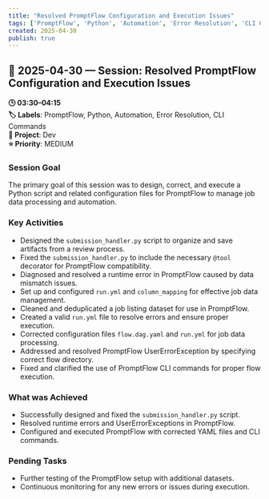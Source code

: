 ```yaml
---
title: "Resolved PromptFlow Configuration and Execution Issues"
tags: ['PromptFlow', 'Python', 'Automation', 'Error Resolution', 'CLI Commands']
created: 2025-04-30
publish: true
---
```


## 📅 2025-04-30 — Session: Resolved PromptFlow Configuration and Execution Issues

**🕒 03:30–04:15**  
**🏷️ Labels**: PromptFlow, Python, Automation, Error Resolution, CLI Commands  
**📂 Project**: Dev  
**⭐ Priority**: MEDIUM  


### Session Goal
The primary goal of this session was to design, correct, and execute a Python script and related configuration files for PromptFlow to manage job data processing and automation.

### Key Activities
- Designed the `submission_handler.py` script to organize and save artifacts from a review process.
- Fixed the `submission_handler.py` to include the necessary `@tool` decorator for PromptFlow compatibility.
- Diagnosed and resolved a runtime error in PromptFlow caused by data mismatch issues.
- Set up and configured `run.yml` and `column_mapping` for effective job data management.
- Cleaned and deduplicated a job listing dataset for use in PromptFlow.
- Created a valid `run.yml` file to resolve errors and ensure proper execution.
- Corrected configuration files `flow.dag.yaml` and `run.yml` for job data processing.
- Addressed and resolved PromptFlow UserErrorException by specifying correct flow directory.
- Fixed and clarified the use of PromptFlow CLI commands for proper flow execution.

### What was Achieved
- Successfully designed and fixed the `submission_handler.py` script.
- Resolved runtime errors and UserErrorExceptions in PromptFlow.
- Configured and executed PromptFlow with corrected YAML files and CLI commands.

### Pending Tasks
- Further testing of the PromptFlow setup with additional datasets.
- Continuous monitoring for any new errors or issues during execution.
